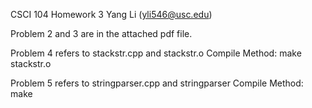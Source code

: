 CSCI 104 Homework 3
Yang Li (yli546@usc.edu)

Problem 2 and 3 are in the attached pdf file.

Problem 4 refers to stackstr.cpp and stackstr.o
Compile Method: make stackstr.o

Problem 5 refers to stringparser.cpp and stringparser
Compile Method: make